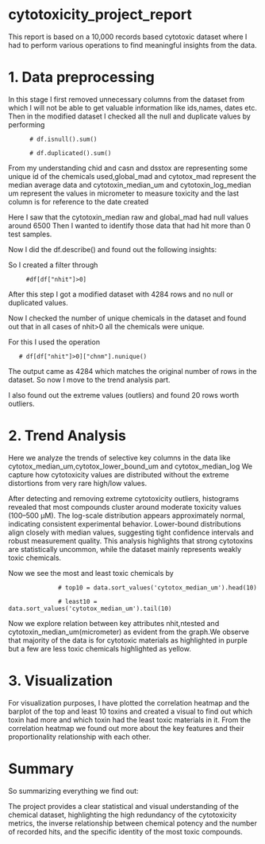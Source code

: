# cytotoxicity_project_report

This report is based on a 10,000 records based cytotoxic dataset where I had to perform various operations to find meaningful insights from the data.

# 1. Data preprocessing

In this stage I first removed unnecessary columns from the dataset from which I will not be able to get valuable information like ids,names, dates etc.
Then in the modified dataset I checked all the null and duplicate values by performing 
         
          # df.isnull().sum()
          
          # df.duplicated().sum()

From my understanding chid and casn and dsstox are representing some unique id of the chemicals used,global_mad and cytotox_mad represent the median average data and cytotoxin_median_um and cytotoxin_log_median um represent the values in micrometer to measure toxicity and the last column is for reference to the date created


Here I saw that the cytotoxin_median raw and global_mad had null values around 6500
Then I wanted to identify those data that had hit more than 0 test samples.

Now I did the df.describe() and found out the following insights:


So I created a filter through 

         #df[df["nhit"]>0]
         
After this step I got a modified dataset with 4284 rows and no null or duplicated values.

Now I checked the number of unique chemicals in the dataset and found out that in all cases of nhit>0 all the chemicals were unique.


For this I used the operation 

       # df[df["nhit"]>0]["chnm"].nunique()
       
The output came as 4284 which matches the original number of rows in the dataset.
So now I move to the trend analysis part.

I also found out the extreme values (outliers) and found 20 rows worth outliers.

# 2. Trend Analysis

Here we analyze the trends of selective key columns in the data like cytotox_median_um,cytotox_lower_bound_um and cytotox_median_log
We capture how cytotoxicity values are distributed without the extreme distortions from very rare high/low values.

After detecting and removing extreme cytotoxicity outliers, histograms revealed that most compounds cluster around moderate toxicity values (100–500 µM). The log-scale distribution appears approximately normal, indicating consistent experimental behavior. Lower-bound distributions align closely with median values, suggesting tight confidence intervals and robust measurement quality. This analysis highlights that strong cytotoxins are statistically uncommon, while the dataset mainly represents weakly toxic chemicals.

Now we see the most and least toxic chemicals by

                  # top10 = data.sort_values('cytotox_median_um').head(10)

                  # least10 = data.sort_values('cytotox_median_um').tail(10)
                  
Now we explore relation between key attributes nhit,ntested and cytotoxin_median_um(micrometer) as evident from the graph.We observe that majority of the data is for cytotoxic materials as highlighted in purple but a few are less toxic chemicals highlighted as yellow.

# 3. Visualization

For visualization purposes, I have plotted the correlation heatmap and the barplot of the top and least 10 toxins and created a visual to find out which toxin had more and which toxin had the least toxic materials in it.
From the correlation heatmap we found out more about the key features and their proportionality relationship with each other.

# Summary

So summarizing everything we find out:

The project provides a clear statistical and visual understanding of the chemical dataset, highlighting the high redundancy of the cytotoxicity metrics, the inverse relationship between chemical potency and the number of recorded hits, and the specific identity of the most toxic compounds.


